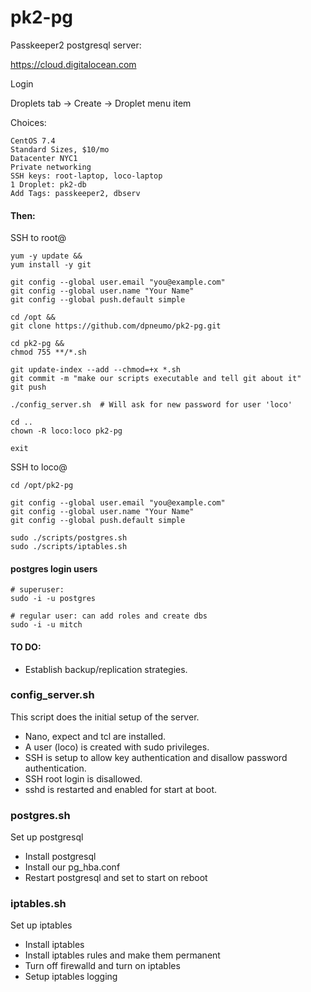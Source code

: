 # pk2-pg
Passkeeper2 postgresql server:

https://cloud.digitalocean.com

Login

Droplets tab -> Create -> Droplet menu item

Choices:

    CentOS 7.4
    Standard Sizes, $10/mo
    Datacenter NYC1
    Private networking
    SSH keys: root-laptop, loco-laptop
    1 Droplet: pk2-db
    Add Tags: passkeeper2, dbserv

#### Then:

SSH to root@<server-ipaddress>

    yum -y update &&
    yum install -y git

    git config --global user.email "you@example.com"
    git config --global user.name "Your Name"
    git config --global push.default simple

    cd /opt &&
    git clone https://github.com/dpneumo/pk2-pg.git

    cd pk2-pg &&
    chmod 755 **/*.sh

    git update-index --add --chmod=+x *.sh
    git commit -m "make our scripts executable and tell git about it"
    git push

    ./config_server.sh  # Will ask for new password for user 'loco'

    cd ..
    chown -R loco:loco pk2-pg

    exit

SSH to loco@<server-ipaddress>

    cd /opt/pk2-pg

    git config --global user.email "you@example.com"
    git config --global user.name "Your Name"
    git config --global push.default simple

    sudo ./scripts/postgres.sh
    sudo ./scripts/iptables.sh

#### postgres login users

    # superuser:
    sudo -i -u postgres

    # regular user: can add roles and create dbs
    sudo -i -u mitch

#### TO DO:

  * Establish backup/replication strategies.

### config_server.sh

This script does the initial setup of the server.

* Nano, expect and tcl are installed.
* A user (loco) is created with sudo privileges.
* SSH is setup to allow key authentication and disallow password authentication.
* SSH root login is disallowed.
* sshd is restarted and enabled for start at boot.

### postgres.sh

Set up postgresql

* Install postgresql
* Install our pg_hba.conf
* Restart postgresql and set to start on reboot

### iptables.sh

Set up iptables

* Install iptables
* Install iptables rules and make them permanent
* Turn off firewalld and turn on iptables
* Setup iptables logging
